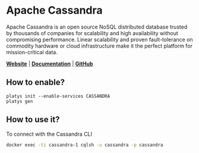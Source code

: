 # Apache Cassandra

Apache Cassandra is an open source NoSQL distributed database trusted by thousands of companies for scalability and high availability without compromising performance. Linear scalability and proven fault-tolerance on commodity hardware or cloud infrastructure make it the perfect platform for mission-critical data.

**[Website](https://cassandra.apache.org)** | **[Documentation](https://cassandra.apache.org/doc/latest/)** | **[GitHub](https://github.com/apache/cassandra)**

## How to enable?

```
platys init --enable-services CASSANDRA
platys gen
```

## How to use it?

To connect with the Cassandra CLI

```bash
docker exec -ti cassandra-1 cqlsh -u cassandra -p cassandra
```